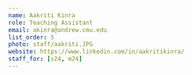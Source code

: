 ```yaml
---
name: Aakriti Kinra
role: Teaching Assistant
email: akinra@andrew.cmu.edu
list_order: 5
photo: staff/aakriti.JPG
website: https://www.linkedin.com/in/aakritikinra/
staff_for: [s24, m24]
---
```

